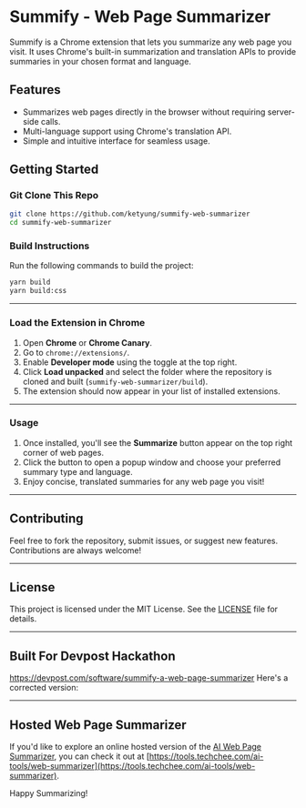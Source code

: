 # Summify - Web Page Summarizer  

Summify is a Chrome extension that lets you summarize any web page you visit. It uses Chrome's built-in summarization and translation APIs to provide summaries in your chosen format and language.  

## Features  
- Summarizes web pages directly in the browser without requiring server-side calls.  
- Multi-language support using Chrome's translation API.  
- Simple and intuitive interface for seamless usage.  

## Getting Started  

### Git Clone This Repo  

```bash  
git clone https://github.com/ketyung/summify-web-summarizer  
cd summify-web-summarizer  
```  

### Build Instructions  

Run the following commands to build the project:  

```bash  
yarn build  
yarn build:css  
```  

---

### Load the Extension in Chrome  

1. Open **Chrome** or **Chrome Canary**.  
2. Go to `chrome://extensions/`.  
3. Enable **Developer mode** using the toggle at the top right.  
4. Click **Load unpacked** and select the folder where the repository is cloned and built (`summify-web-summarizer/build`).  
5. The extension should now appear in your list of installed extensions.  

---

### Usage  

1. Once installed, you'll see the **Summarize** button appear on the top right corner of web pages.  
2. Click the button to open a popup window and choose your preferred summary type and language.  
3. Enjoy concise, translated summaries for any web page you visit!  

---

## Contributing  

Feel free to fork the repository, submit issues, or suggest new features. Contributions are always welcome!  

---

## License  

This project is licensed under the MIT License. See the [LICENSE](LICENSE) file for details.  

---

## Built For Devpost Hackathon 
https://devpost.com/software/summify-a-web-page-summarizer
Here's a corrected version:

---

## Hosted Web Page Summarizer  
If you'd like to explore an online hosted version of the [AI Web Page Summarizer](https://tools.techchee.com/ai-tools/web-summarizer), you can check it out at [https://tools.techchee.com/ai-tools/web-summarizer](https://tools.techchee.com/ai-tools/web-summarizer).

Happy Summarizing!  
```  
